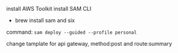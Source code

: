 install AWS Toolkit
install SAM CLI

- brew install sam and six

command: `sam deploy --guided --profile personal`

change tamplate for api gateway, method:post and route:summary
